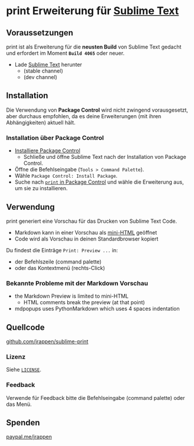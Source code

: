 # print Erweiterung für [Sublime Text](https://www.sublimetext.com)

## Voraussetzungen

print ist als Erweiterung für die **neusten Build** von Sublime Text gedacht und erfordert im Moment **`Build 4065`** oder neuer.

* Lade [Sublime Text](https://www.sublimetext.com) herunter
  * (stable channel)
  * (dev channel)

## Installation

Die Verwendung von **Package Control** wird nicht zwingend vorausgesetzt, aber durchaus empfohlen, da es deine Erweiterungen (mit ihren Abhängigkeiten) aktuell hält.

### Installation über Package Control

* [Installiere Package Control](https://packagecontrol.io/installation)
  * Schließe und öffne Sublime Text nach der Installation von Package Control.
* Öffne die Befehlseingabe (`Tools > Command Palette`).
* Wähle `Package Control: Install Package`.
* Suche nach [`print` in Package Control](https://packagecontrol.io/packages/print) und wähle die Erweiterung aus, um sie zu installieren.

## Verwendung

print generiert eine Vorschau für das Drucken von Sublime Text Code.

* Markdown kann in einer Vorschau als
  [mini-HTML](https://www.sublimetext.com/docs/3/minihtml.html)
  geöffnet
* Code wird als Vorschau in deinen Standardbrowser kopiert

Du findest die Einträge `Print: Preview ...` in:

* der Befehlszeile (command palette)
* oder das Kontextmenü (rechts-Click)

### Bekannte Probleme mit der Markdown Vorschau

* the Markdown Preview is limited to mini-HTML
  * HTML comments break the preview (at that point)
* mdpopups uses PythonMarkdown which uses 4 spaces indentation

## Quellcode

[github.com/jrappen/sublime-print](https://www.github.com/jrappen/sublime-print)

### Lizenz

Siehe [`LICENSE`](https://github.com/jrappen/sublime-print/blob/master/LICENSE).

### Feedback

Verwende für Feedback bitte die Befehlseingabe (command palette) oder das Menü.

## Spenden

[paypal.me/jrappen](https://www.paypal.me/jrappen)
